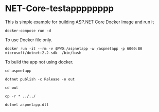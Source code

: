# NET-Core-testapppppppp

This is simple example for building ASP.NET Core Docker Image and run it 

``` docker-compose run -d ```

To use Docker file only.

```docker run -it --rm -v $PWD:/aspnetapp -w /aspnetapp -p 6060:80 microsoft/dotnet:2.2-sdk  /bin/bash```

To build the app not using docker.

```cd aspnetapp```

```dotnet publish -c Release -o out```

```cd out ```

```cp -r * ../../```

```dotnet aspnetapp.dll```
